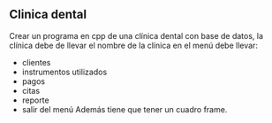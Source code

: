 ## Clinica dental
Crear un programa en cpp de una clínica dental
con base de datos, la clínica debe de llevar el nombre de la clínica en el menú debe llevar:
* clientes
* instrumentos utilizados
* pagos
* citas
* reporte
* salir del menú
Además tiene que tener un cuadro frame.
